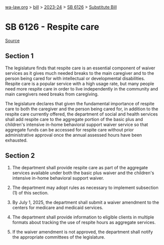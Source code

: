 [wa-law.org](/) > [bill](/bill/) > [2023-24](/bill/2023-24/) > [SB 6126](/bill/2023-24/sb/6126/) > [Substitute Bill](/bill/2023-24/sb/6126/S/)

# SB 6126 - Respite care

[Source](http://lawfilesext.leg.wa.gov/biennium/2023-24/Pdf/Bills/Senate%20Bills/6126-S.pdf)

## Section 1
The legislature finds that respite care is an essential component of waiver services as it gives much needed breaks to the main caregiver and to the person being cared for with intellectual or developmental disabilities. Respite care is a popular service with a high usage rate, but many people need more respite care in order to live independently in the community and main caregivers need breaks from caregiving.

The legislature declares that given the fundamental importance of respite care to both the caregiver and the person being cared for, in addition to the respite care currently offered, the department of social and health services shall add respite care to the aggregate portion of the basic plus and children's intensive in-home behavioral support waiver service so that aggregate funds can be accessed for respite care without prior administrative approval once the annual assessed hours have been exhausted.

## Section 2
1. The department shall provide respite care as part of the aggregate services available under both the basic plus waiver and the children's intensive in-home behavioral support waiver.

2. The department may adopt rules as necessary to implement subsection (1) of this section.

3. By July 1, 2025, the department shall submit a waiver amendment to the centers for medicare and medicaid services.

4. The department shall provide information to eligible clients in multiple formats about tracking the use of respite hours as aggregate services.

5. If the waiver amendment is not approved, the department shall notify the appropriate committees of the legislature.
